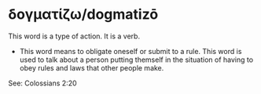 # δογματίζω/dogmatizō
This word is a type of action. It is a verb.

* This word means to obligate oneself or submit to a rule. This word is used to talk about a person putting themself in the situation of having to obey rules and laws that other people make.


See: Colossians 2:20